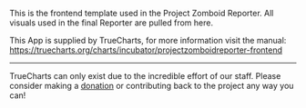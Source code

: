 This is the frontend template used in the Project Zomboid Reporter. All visuals used in the final Reporter are pulled from here.

This App is supplied by TrueCharts, for more information visit the manual: https://truecharts.org/charts/incubator/projectzomboidreporter-frontend

---

TrueCharts can only exist due to the incredible effort of our staff.
Please consider making a [donation](https://truecharts.org/docs/about/sponsor) or contributing back to the project any way you can!
